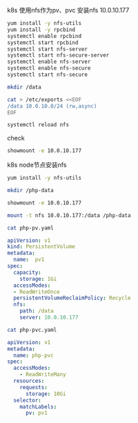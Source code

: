k8s 使用nfs作为pv、pvc
安装nfs
10.0.10.177
```sh
yum install -y nfs-utils
yum install -y rpcbind
systemctl enable rpcbind
systemctl start rpcbind
systemctl start nfs-server
systemctl start nfs-secure-server
systemctl enable nfs-server
systemctl enable nfs-secure
systemctl start nfs-secure
```
```sh
mkdir /data
```
```sh
cat > /etc/exports <<EOF
/data 10.0.10.0/24 (rw,async)
EOF
```
```sh
systemctl reload nfs
```
check
```sh
showmount -e 10.0.10.177
```

k8s node节点安装nfs
```sh
yum install -y nfs-utils
```
```sh
mkdir /php-data
```
```sh
showmount -e 10.0.10.177
```
```sh
mount -t nfs 10.0.10.177:/data /php-data
```

```sh
cat php-pv.yaml
```
```yaml
apiVersion: v1
kind: PersistentVolume
metadata:
  name:  pv1
spec:
  capacity: 
    storage: 1Gi
  accessModes:
  - ReadWriteOnce
  persistentVolumeReclaimPolicy: Recycle
  nfs:
    path: /data
    server: 10.0.10.177
```
```sh
cat php-pvc.yaml
```
```yaml
apiVersion: v1
metadata:
  name: php-pvc
spec:
  accessModes:
    - ReadWriteMany
  resources:
    requests:
      storage: 10Gi
  selector:
    matchLabels:
      pv: pv1
```